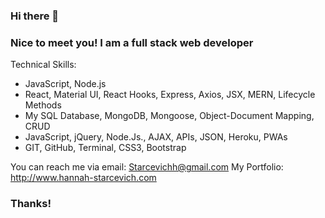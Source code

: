 ### Hi there 👋

### Nice to meet you! I am a full stack web developer

Technical Skills: 
* JavaScript, Node.js
* React, Material UI, React Hooks, Express, Axios, JSX, MERN, Lifecycle Methods
* My SQL Database, MongoDB, Mongoose, Object-Document Mapping, CRUD
* JavaScript, jQuery, Node.Js., AJAX, APIs, JSON, Heroku, PWAs
* GIT, GitHub, Terminal, CSS3, Bootstrap

You can reach me via email: Starcevichh@gmail.com
My Portfolio: http://www.hannah-starcevich.com

### Thanks!
